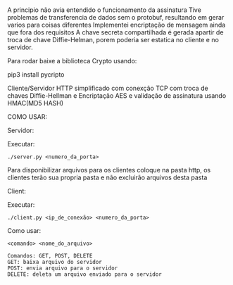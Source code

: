 # 
A principio não avia entendido o funcionamento da assinatura Tive problemas de transferencia de dados sem o protobuf, resultando em gerar varios para coisas diferentes
Implementei encriptação de mensagem ainda que fora dos requisitos A chave secreta compartilhada é gerada apartir de troca de chave Diffie-Helman, porem poderia ser estatica no cliente e no servidor.


Para rodar baixe a biblioteca Crypto usando:

pip3 install pycripto


Cliente/Servidor HTTP simplificado com conexção TCP com troca de chaves Diffie-Hellman e Encriptação AES e validação de assinatura usando HMAC(MD5 HASH)

COMO USAR:

Servidor:

Executar:

    ./server.py <numero_da_porta>

Para disponibilizar arquivos para os clientes coloque na pasta http, os clientes terão sua propria pasta e não excluirão arquivos desta pasta

Client:

Executar:

    ./client.py <ip_de_conexão> <numero_da_porta>

Como usar:

    <comando> <nome_do_arquivo>

    Comandos: GET, POST, DELETE
    GET: baixa arquivo do servidor
    POST: envia arquivo para o servidor
    DELETE: deleta um arquivo enviado para o servidor
